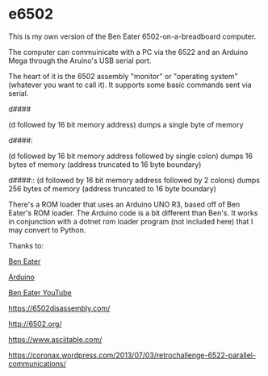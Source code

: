 # e6502

This is my own version of the Ben Eater 6502-on-a-breadboard computer.

The computer can commuinicate with a PC via the 6522 and an Arduino Mega through the Aruino's USB serial port.

The heart of it is the 6502 assembly "monitor" or "operating system" (whatever you want to call it). It supports some basic commands sent via serial.

d####

(d followed by 16 bit memory address) dumps a single byte of memory

d####:

(d followed by 16 bit memory address followed by single colon) dumps 16 bytes of memory (address truncated to 16 byte boundary)

d####::
(d followed by 16 bit memory address followed by 2 colons) dumps 256 bytes of memory (address truncated to 16 byte boundary)

There's a ROM loader that uses an Arduino UNO R3, based off of Ben Eater's ROM loader. The Arduino code is a bit different than Ben's. It works in conjunction with a dotnet rom loader program (not included here) that I may convert to Python.

Thanks to:

[Ben Eater](https://eater.net/)

[Arduino](https://www.arduino.cc/)

[Ben Eater YouTube](https://www.youtube.com/c/BenEater)

https://6502disassembly.com/

http://6502.org/

https://www.asciitable.com/

https://coronax.wordpress.com/2013/07/03/retrochallenge-6522-parallel-communications/
